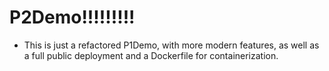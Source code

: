 # P2Demo!!!!!!!!!

- This is just a refactored P1Demo, with more modern features, as well as a full public deployment and a Dockerfile for containerization.
